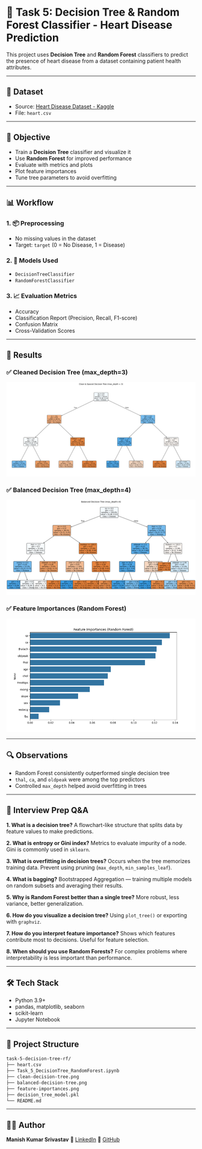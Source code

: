# 🌳 Task 5: Decision Tree & Random Forest Classifier - Heart Disease Prediction

This project uses **Decision Tree** and **Random Forest** classifiers to predict the presence of heart disease from a dataset containing patient health attributes.

---

## 📁 Dataset

* Source: [Heart Disease Dataset - Kaggle](https://www.kaggle.com/datasets/johnsmith88/heart-disease-dataset)
* File: `heart.csv`

---

## 🎯 Objective

* Train a **Decision Tree** classifier and visualize it
* Use **Random Forest** for improved performance
* Evaluate with metrics and plots
* Plot feature importances
* Tune tree parameters to avoid overfitting

---

## 📊 Workflow

### 1. 📦 Preprocessing

* No missing values in the dataset
* Target: `target` (0 = No Disease, 1 = Disease)

### 2. 🚀 Models Used

* `DecisionTreeClassifier`
* `RandomForestClassifier`

### 3. 📈 Evaluation Metrics

* Accuracy
* Classification Report (Precision, Recall, F1-score)
* Confusion Matrix
* Cross-Validation Scores

---

## 📌 Results

### ✅ Cleaned Decision Tree (max\_depth=3)

![Decision Tree](clean-decision-tree.png)

### ✅ Balanced Decision Tree (max\_depth=4)

![Balanced Tree](balanced-decision-tree.png)

### ✅ Feature Importances (Random Forest)

![Feature Importances](feature-importances.png)

---

## 🔍 Observations

* Random Forest consistently outperformed single decision tree
* `thal`, `ca`, and `oldpeak` were among the top predictors
* Controlled `max_depth` helped avoid overfitting in trees

---

## 🧠 Interview Prep Q\&A

**1. What is a decision tree?**
A flowchart-like structure that splits data by feature values to make predictions.

**2. What is entropy or Gini index?**
Metrics to evaluate impurity of a node. Gini is commonly used in `sklearn`.

**3. What is overfitting in decision trees?**
Occurs when the tree memorizes training data. Prevent using pruning (`max_depth`, `min_samples_leaf`).

**4. What is bagging?**
Bootstrapped Aggregation — training multiple models on random subsets and averaging their results.

**5. Why is Random Forest better than a single tree?**
More robust, less variance, better generalization.

**6. How do you visualize a decision tree?**
Using `plot_tree()` or exporting with `graphviz`.

**7. How do you interpret feature importance?**
Shows which features contribute most to decisions. Useful for feature selection.

**8. When should you use Random Forests?**
For complex problems where interpretability is less important than performance.

---

## 🛠 Tech Stack

* Python 3.9+
* pandas, matplotlib, seaborn
* scikit-learn
* Jupyter Notebook

---

## 📂 Project Structure

```
task-5-decision-tree-rf/
├── heart.csv
├── Task_5_DecisionTree_RandomForest.ipynb
├── clean-decision-tree.png
├── balanced-decision-tree.png
├── feature-importances.png
├── decision_tree_model.pkl
└── README.md
```

---

## 👨‍💻 Author

**Manish Kumar Srivastav**
🔗 [LinkedIn](https://www.linkedin.com/in/manish-kumar-srivastav)
🐙 [GitHub](https://github.com/Roxtop07)
